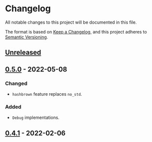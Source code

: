 # Changelog

All notable changes to this project will be documented in this file.

The format is based on [Keep a Changelog](https://keepachangelog.com/en/1.0.0/),
and this project adheres to [Semantic Versioning](https://semver.org/spec/v2.0.0.html).

## [Unreleased]

## [0.5.0] - 2022-05-08

### Changed
- `hashbrown` feature replaces `no_std`.

### Added
- `Debug` implementations.

## [0.4.1] - 2022-02-06

[unreleased]: https://github.com/malobre/pg_mapper/compare/v0.5.0...HEAD
[0.5.0]: https://github.com/malobre/pg_mapper/compare/v0.4.1...v0.5.0
[0.4.1]: https://github.com/malobre/pg_mapper/releases/tag/v0.4.1
